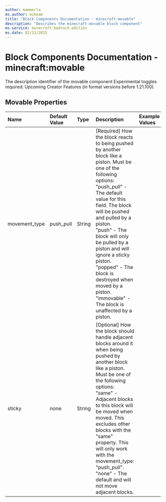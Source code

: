 ```yaml
---
author: mammerla
ms.author: mikeam
title: "Block Components Documentation - minecraft:movable"
description: "Describes the minecraft:movable block component"
ms.service: minecraft-bedrock-edition
ms.date: 02/11/2025 
---
```


# Block Components Documentation - minecraft:movable

The description identifier of the movable component
Experimental toggles required: Upcoming Creator Features (in format versions before 1.21.100).


## Movable Properties

|Name       |Default Value |Type |Description |Example Values |
|:----------|:-------------|:----|:-----------|:------------- |
| movement_type | push_pull | String | [Required] How the block reacts to being pushed by another block like a piston. Must be one of the following options:<br>"push_pull" - The default value for this field. The block will be pushed and pulled by a piston.<br>"push" - The block will only be pulled by a piston and will ignore a sticky piston.<br>"popped" - The block is destroyed when moved by a piston.<br>"immovable" - The block is unaffected by a piston. |  | 
| sticky | none | String | [Optional] How the block should handle adjacent blocks around it when being pushed by another block like a piston. Must be one of the following options:<br>"same" - Adjacent blocks to this block will be moved when moved. This excludes other blocks with the "same" property. This will only work with the movement_type: "push_pull".<br>"none" - The default and will not move adjacent blocks. |  | 
